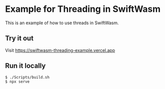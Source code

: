 # Example for Threading in SwiftWasm

This is an example of how to use threads in SwiftWasm.

## Try it out

Visit https://swiftwasm-threading-example.vercel.app

## Run it locally

```console
$ ./Scripts/build.sh
$ npx serve
```

